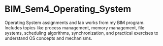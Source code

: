 # BIM_Sem4_Operating_System
Operating System assignments and lab works from my BIM program. Includes topics like process management, memory management, file systems, scheduling algorithms, synchronization, and practical exercises to understand OS concepts and mechanisms.
